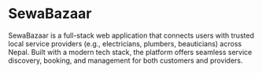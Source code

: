 # SewaBazaar
SewaBazaar is a full-stack web application that connects users with trusted local service providers (e.g., electricians, plumbers, beauticians) across Nepal. Built with a modern tech stack, the platform offers seamless service discovery, booking, and management for both customers and providers.
